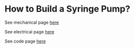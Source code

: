 # How to Build a Syringe Pump?

See mechanical page [here](/syringe_pump/mechanical)

See electrical page [here](/syringe_pump/Electrical)

See code page [here](syringe-pump/code)
